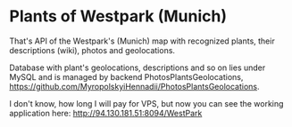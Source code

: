 # Plants of Westpark (Munich)

That's API of the Westpark's (Munich) map with recognized plants, their descriptions (wiki), photos and geolocations.

Database with plant's geolocations, descriptions and so on lies under MySQL and is managed by backend PhotosPlantsGeolocations, https://github.com/MyropolskyiHennadii/PhotosPlantsGeolocations.

I don't know, how long I will pay for VPS, but now you can see the working application here:
http://94.130.181.51:8094/WestPark

